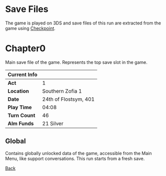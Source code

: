 # Save Files

The game is played on 3DS and save files of this run are extracted from the game using [Checkpoint](https://github.com/FlagBrew/Checkpoint).

# Chapter0

Main save file of the game. Represents the top save slot in the game.

| Current Info   | <!-- -->              |
| -------------- | --------------------- |
| **Act**        | 1                     |
| **Location**   | Southern Zofia 1      |
| **Date**       | 24th of Flostsym, 401 |
| **Play Time**  | 04:08                 |
| **Turn Count** | 46                    |
| **Alm Funds**  | 21 Silver             |

## Global

Contains globally unlocked data of the game, accessible from the Main Menu, like support conversations. This run starts from a fresh save.

[Back](../README.md)
